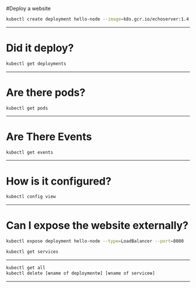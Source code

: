 

#Deploy a website
```bash
kubectl create deployment hello-node --image=k8s.gcr.io/echoserver:1.4

```
---
# Did it deploy?
```sh
kubectl get deployments
```
---

# Are there pods?
```docker  
kubectl get pods
```
---

# Are There Events
```sh
kubectl get events
```

---
# How is it configured?
```sh
kubectl config view
```
---
# Can I expose the website externally?

```sh
kubectl expose deployment hello-node --type=LoadBalancer --port=8080

kubectl get services

```

---

```sh
kubectl get all
kubectl delete [☢️️️name of deployment☢️️️] [☢️️️name of service☢️️]
```
---
